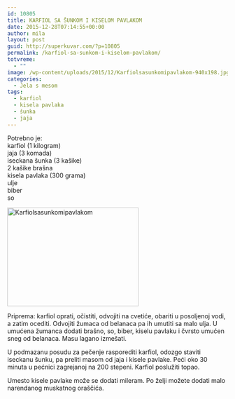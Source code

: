 ```yaml
---
id: 10805
title: KARFIOL SA ŠUNKOM I KISELOM PAVLAKOM
date: 2015-12-28T07:14:55+00:00
author: mila
layout: post
guid: http://superkuvar.com/?p=10805
permalink: /karfiol-sa-sunkom-i-kiselom-pavlakom/
totvreme:
  - ""
image: /wp-content/uploads/2015/12/Karfiolsasunkomipavlakom-940x198.jpg
categories:
  - Jela s mesom
tags:
  - karfiol
  - kisela pavlaka
  - šunka
  - jaja
---
```

Potrebno je:  
karfiol (1 kilogram)  
jaja (3 komada)  
iseckana šunka (3 kašike)  
2 kašike brašna  
kisela pavlaka (300 grama)  
ulje  
biber  
so

[<img class="alignnone size-medium wp-image-10808" src="//superkuvar.com/wp-content/uploads/2015/12/Karfiolsasunkomipavlakom-300x225.jpg" alt="Karfiolsasunkomipavlakom" width="300" height="225" />](//superkuvar.com/wp-content/uploads/2015/12/Karfiolsasunkomipavlakom-e1451286675142.jpg)

Priprema: karfiol oprati, očistiti, odvojiti na cvetiće, obariti u posoljenoj vodi, a zatim ocediti. Odvojiti žumaca od belanaca pa ih umutiti sa malo ulja. U umućena žumanca dodati brašno, so, biber, kiselu pavlaku i čvrsto umućen sneg od belanaca. Masu lagano izmešati.

U podmazanu posudu za pečenje rasporediti karfiol, odozgo staviti iseckanu šunku, pa preliti masom od jaja i kisele pavlake. Peći oko 30 minuta u pećnici zagrejanoj na 200 stepeni. Karfiol poslužiti topao.

Umesto kisele pavlake može se dodati mileram. Po želji možete dodati malo narendanog muskatnog oraščića.